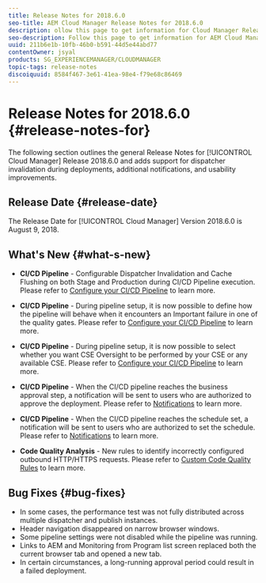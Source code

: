 ```yaml
---
title: Release Notes for 2018.6.0
seo-title: AEM Cloud Manager Release Notes for 2018.6.0
description: ollow this page to get information for Cloud Manager Release 2018.6.0.
seo-description: Follow this page to get information for AEM Cloud Manager Release 2018.6.0.
uuid: 211b6e1b-10fb-46b0-b591-44d5e44abd77
contentOwner: jsyal
products: SG_EXPERIENCEMANAGER/CLOUDMANAGER
topic-tags: release-notes
discoiquuid: 8584f467-3e61-41ea-98e4-f79e68c86469
---
```


# Release Notes for 2018.6.0 {#release-notes-for}

The following section outlines the general Release Notes for [!UICONTROL Cloud Manager] Release 2018.6.0 and adds support for dispatcher invalidation during deployments, additional notifications, and usability improvements.

## Release Date {#release-date}

The Release Date for [!UICONTROL Cloud Manager] Version 2018.6.0 is August 9, 2018.

## What's New {#what-s-new}

* **CI/CD Pipeline** - Configurable Dispatcher Invalidation and Cache Flushing on both Stage and Production during CI/CD Pipeline execution. Please refer to [Configure your CI/CD Pipeline](configuring-pipeline.md) to learn more.

* **CI/CD Pipeline** - During pipeline setup, it is now possible to define how the pipeline will behave when it encounters an Important failure in one of the quality gates. Please refer to [Configure your CI/CD Pipeline](configuring-pipeline.md) to learn more.  

* **CI/CD Pipeline** - During pipeline setup, it is now possible to select whether you want CSE Oversight to be performed by your CSE or any available CSE. Please refer to [Configure your CI/CD Pipeline](configuring-pipeline.md) to learn more.  

* **CI/CD Pipeline** - When the CI/CD pipeline reaches the business approval step, a notification will be sent to users who are authorized to approve the deployment. Please refer to [Notifications](notifications.md) to learn more.  

* **CI/CD Pipeline** - When the CI/CD pipeline reaches the schedule set, a notification will be sent to users who are authorized to set the schedule. Please refer to [Notifications](notifications.md) to learn more.  

* **Code Quality Analysis** - New rules to identify incorrectly configured outbound HTTP/HTTPS requests. Please refer to [Custom Code Quality Rules](custom-code-quality-rules.md) to learn more.

## Bug Fixes {#bug-fixes}

* In some cases, the performance test was not fully distributed across multiple dispatcher and publish instances.
* Header navigation disappeared on narrow browser windows.
* Some pipeline settings were not disabled while the pipeline was running.
* Links to AEM and Monitoring from Program list screen replaced both the current browser tab and opened a new tab.
* In certain circumstances, a long-running approval period could result in a failed deployment.

